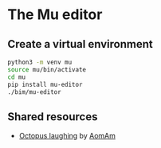 # The Mu editor

## Create a virtual environment

```sh
python3 -m venv mu
source mu/bin/activate
cd mu
pip install mu-editor
./bim/mu-editor
```
## Shared resources

- [Octopus laughing](https://thenounproject.com/aomam/collection/octopus-emoticons-line/) by [AomAm](https://thenounproject.com/aomam/)

